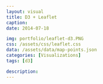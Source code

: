 ```yaml
---
layout: visual
title: D3 + Leaflet
caption: 
date: 2014-07-18

img: portfolio/leaflet-d3.PNG
css: /assets/css/leaflet.css
data: /assets/data/map-points.json
categories: [Visualizations]
tags: [d3]

description: 
---
```


<link rel="stylesheet" href="https://unpkg.com/leaflet@1.3.4/dist/leaflet.css" integrity="sha512-puBpdR0798OZvTTbP4A8Ix/l+A4dHDD0DGqYW6RQ+9jxkRFclaxxQb/SJAWZfWAkuyeQUytO7+7N4QKrDh+drA==" crossorigin=""/>
<link rel="stylesheet" href="https://cdn.leafletjs.com/leaflet-0.7/leaflet.css"/>

<script src="https://unpkg.com/leaflet@1.3.4/dist/leaflet.js" integrity="sha512-nMMmRyTVoLYqjP9hrbed9S+FzjZHW5gY1TWCHA5ckwXZBadntCNs8kEqAWdrb9O7rxbCaA4lKTIWjDXZxflOcA==" crossorigin=""></script>
<script src="https://cdn.leafletjs.com/leaflet-0.7/leaflet.js"></script>
<script src="https://d3js.org/d3.v5.min.js"></script>

<script type="text/javascript">
	var margin = {top: 0, right: 0, bottom: 0, left: 0},
		width = window.innerWidth - margin.left - margin.right,
		height = window.innerHeight - margin.top - margin.bottom,
		top_layer = d3.select("#visual").append("div")
			.attr("id", "map")
			.style("position", "relative")
			.style("width", width + "px")
			.style("height", height + "px");

	var map = L.map('map', { zoomControl: false }).setView([-41.2858, 174.7868], 13),
//	var map = L.map('map', { center: [10.0, 5.0], minZoom: 2, zoom: 2 }),
		map_url = 'https://cartodb-basemaps-{s}.global.ssl.fastly.net/light_all/{z}/{x}/{y}.png',
		mapLink = '<a href="http://openstreetmap.org">OpenStreetMap</a>';
		
	new L.Control.Zoom({ position: 'bottomleft' }).addTo(map);		
	L.tileLayer( map_url, {
			attribution: '&copy; ' + mapLink + ' Contributors',
			maxZoom: 18,
		}).addTo(map);

	map._initPathRoot();

	var svg = d3.select("#map").select("svg"),
		g = svg.append("g");
		
	d3.json("{{ page.data }}").then(function(collection) {
		collection.objects.forEach(function(d) { d.LatLng = new L.LatLng( d.circle.coordinates[0], d.circle.coordinates[1] ); })
		
		var feature = g.selectAll("circle")
			.data(collection.objects)
			.enter().append("circle")
				.style("stroke", "black")  
				.style("opacity", .6) 
				.style("fill", "red")
				.attr("r", 20);  
		
		map.on("viewreset", update);
		update();

		function update() {
			feature.attr("transform", function(d) { 
				return "translate("+ map.latLngToLayerPoint(d.LatLng).x + "," + map.latLngToLayerPoint(d.LatLng).y + ")"; 
			});
		}
	});	 

</script>
